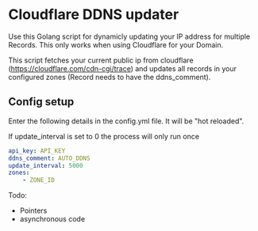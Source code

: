 # Cloudflare DDNS updater

Use this Golang script for dynamicly updating your IP address for multiple Records. This only works when using Cloudflare for your Domain.

This script fetches your current public ip from cloudflare (https://cloudflare.com/cdn-cgi/trace) and updates all records in your configured zones (Record needs to have the ddns_comment).

## Config setup

Enter the following details in the config.yml file. It will be "hot reloaded".

If update_interval is set to 0 the process will only run once

```yaml
api_key: API_KEY
ddns_comment: AUTO_DDNS
update_interval: 5000
zones:
    - ZONE_ID
```

Todo:

-   Pointers
-   asynchronous code
